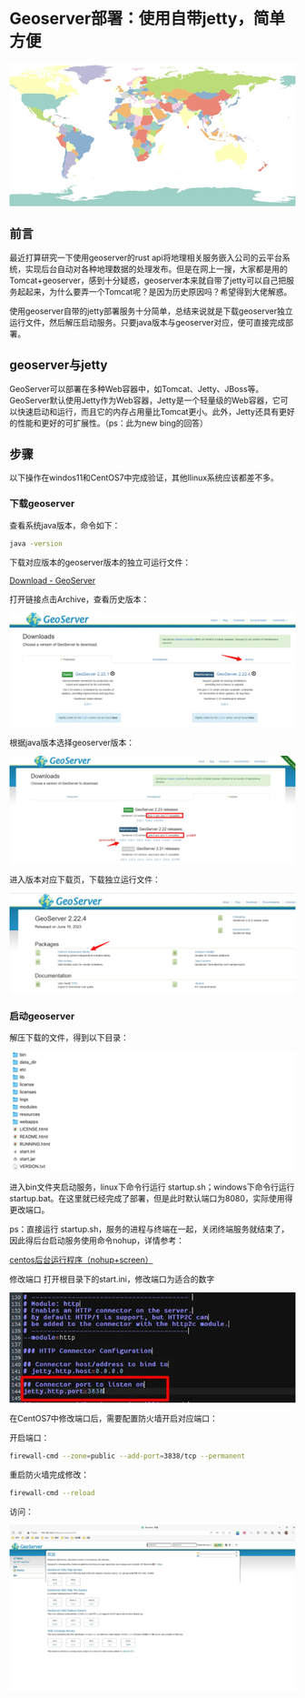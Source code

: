 # Geoserver部署：使用自带jetty，简单方便

![main](../image/geoserver部署/main.jpeg)

## 前言

最近打算研究一下使用geoserver的rust api将地理相关服务嵌入公司的云平台系统，实现后台自动对各种地理数据的处理发布。但是在网上一搜，大家都是用的Tomcat+geoserver，感到十分疑惑，geoserver本来就自带了jetty可以自己把服务起起来，为什么要弄一个Tomcat呢？是因为历史原因吗？希望得到大佬解惑。

使用geoserver自带的jetty部署服务十分简单，总结来说就是下载geoserver独立运行文件，然后解压启动服务。只要java版本与geoserver对应，便可直接完成部署。

## geoserver与jetty

GeoServer可以部署在多种Web容器中，如Tomcat、Jetty、JBoss等。GeoServer默认使用Jetty作为Web容器，Jetty是一个轻量级的Web容器，它可以快速启动和运行，而且它的内存占用量比Tomcat更小。此外，Jetty还具有更好的性能和更好的可扩展性。（ps：此为new bing的回答）

## 步骤

以下操作在windos11和CentOS7中完成验证，其他llinux系统应该都差不多。

### 下载geoserver

查看系统java版本，命令如下：

```bash
java -version
```

下载对应版本的geoserver版本的独立可运行文件：

[Download - GeoServer](https://geoserver.org/download/)

打开链接点击Archive，查看历史版本：

![下载首页](../image/geoserver部署/download1.webp)

根据java版本选择geoserver版本：

![Archive页](../image/geoserver部署/download2.webp)

进入版本对应下载页，下载独立运行文件：

![下载页](../image/geoserver部署/download3.webp)

### 启动geoserver

解压下载的文件，得到以下目录：

![geoserver目录](../image/geoserver部署/menu.png)

进入bin文件夹启动服务，linux下命令行运行 startup.sh；windows下命令行运行 startup.bat。在这里就已经完成了部署，但是此时默认端口为8080，实际使用得更改端口。

ps：直接运行 startup.sh，服务的进程与终端在一起，关闭终端服务就结束了，因此得后台启动服务使用命令nohup，详情参考：

[centos后台运行程序（nohup+screen）](https://www.jianshu.com/p/cb25cca2f8da)

修改端口
打开根目录下的start.ini，修改端口为适合的数字

![修改端口](../image/geoserver部署/renamePost.webp)

在CentOS7中修改端口后，需要配置防火墙开启对应端口：

开启端口：

```bash
firewall-cmd --zone=public --add-port=3838/tcp --permanent  
```

重启防火墙完成修改：

```bash
firewall-cmd --reload  
```

访问：

![访问端口成功](../image/geoserver部署/success.webp)
